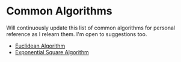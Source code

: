 # Common Algorithms

Will continuously update this list of common algorithms for personal reference as I relearn them. I'm open to suggestions too.

- [Euclidean Algorithm](./LCM-GCF.cpp)
- [Exponential Square Algorithm](./exponential-squaring.cpp)
